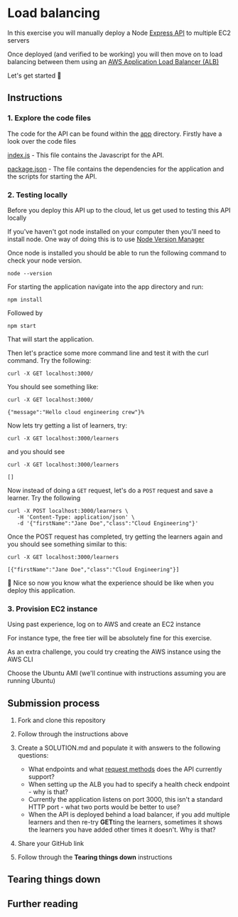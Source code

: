 # Load balancing

In this exercise you will manually deploy a Node [Express API](https://expressjs.com/) to multiple EC2 servers

Once deployed (and verified to be working) you will then move on to load balancing between them using an [AWS Application Load Balancer (ALB)](https://aws.amazon.com/elasticloadbalancing/)

Let's get started 🥳

## Instructions

### 1. Explore the code files

The code for the API can be found within the [app](./app) directory. Firstly have a look over the code files

[index.js](./app/src/index.js) - This file contains the Javascript for the API. 

[package.json](./app/package.json) - The file contains the dependencies for the application and the scripts for starting the API.

### 2. Testing locally

Before you deploy this API up to the cloud, let us get used to testing this API locally

If you've haven't got node installed on your computer then you'll need to install node. One way of doing this is to use [Node Version Manager](https://github.com/nvm-sh/nvm)

Once node is installed you should be able to run the following command to check your node version.

```
node --version
```

For starting the application navigate into the app directory and run:

```
npm install
```

Followed by 

```
npm start
```

That will start the application. 

Then let's practice some more command line and test it with the curl command. Try the following:

```
curl -X GET localhost:3000/
```

You should see something like:

```
curl -X GET localhost:3000/

{"message":"Hello cloud engineering crew"}% 
```

Now lets try getting a list of learners, try:

```
curl -X GET localhost:3000/learners
```

and you should see

```
curl -X GET localhost:3000/learners

[]
```

Now instead of doing a `GET` request, let's do a `POST` request and save a learner. Try the following

```
curl -X POST localhost:3000/learners \
   -H 'Content-Type: application/json' \
   -d '{"firstName":"Jane Doe","class":"Cloud Engineering"}'
```

Once the POST request has completed, try getting the learners again and you should see something similar to this:

```
curl -X GET localhost:3000/learners   

[{"firstName":"Jane Doe","class":"Cloud Engineering"}]
```

🤩 Nice so now you know what the experience should be like when you deploy this application.

### 3. Provision EC2 instance

Using past experience, log on to AWS and create an EC2 instance

For instance type, the free tier will be absolutely fine for this exercise.

As an extra challenge, you could try creating the AWS instance using the AWS CLI

Choose the Ubuntu AMI (we'll continue with instructions assuming you are running Ubuntu)






## Submission process

1. Fork and clone this repository

2. Follow through the instructions above

3. Create a SOLUTION.md and populate it with answers to the following questions:
    * What endpoints and what [request methods](https://developer.mozilla.org/en-US/docs/Web/HTTP/Methods) does the API currently support?
    * When setting up the ALB you had to specify a health check endpoint - why is that?
    * Currently the application listens on port 3000, this isn't a standard HTTP port - what two ports would be better to use?
    * When the API is deployed behind a load balancer, if you add multiple learners and then re-try **GET**ting the learners, sometimes it shows the learners you have added other times it doesn't. Why is that?

4. Share your GitHub link

5. Follow through the **Tearing things down** instructions



## Tearing things down

## Further reading